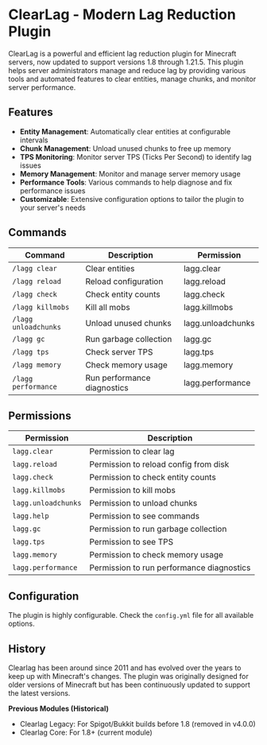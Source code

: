 
# ClearLag - Modern Lag Reduction Plugin

ClearLag is a powerful and efficient lag reduction plugin for Minecraft servers, now updated to support versions 1.8 through 1.21.5. This plugin helps server administrators manage and reduce lag by providing various tools and automated features to clear entities, manage chunks, and monitor server performance.

## Features

- **Entity Management**: Automatically clear entities at configurable intervals
- **Chunk Management**: Unload unused chunks to free up memory
- **TPS Monitoring**: Monitor server TPS (Ticks Per Second) to identify lag issues
- **Memory Management**: Monitor and manage server memory usage
- **Performance Tools**: Various commands to help diagnose and fix performance issues
- **Customizable**: Extensive configuration options to tailor the plugin to your server's needs

## Commands

| Command | Description | Permission |
|---------|-------------|------------|
| `/lagg clear` | Clear entities | lagg.clear |
| `/lagg reload` | Reload configuration | lagg.reload |
| `/lagg check` | Check entity counts | lagg.check |
| `/lagg killmobs` | Kill all mobs | lagg.killmobs |
| `/lagg unloadchunks` | Unload unused chunks | lagg.unloadchunks |
| `/lagg gc` | Run garbage collection | lagg.gc |
| `/lagg tps` | Check server TPS | lagg.tps |
| `/lagg memory` | Check memory usage | lagg.memory |
| `/lagg performance` | Run performance diagnostics | lagg.performance |

## Permissions

| Permission | Description |
|------------|-------------|
| `lagg.clear` | Permission to clear lag |
| `lagg.reload` | Permission to reload config from disk |
| `lagg.check` | Permission to check entity counts |
| `lagg.killmobs` | Permission to kill mobs |
| `lagg.unloadchunks` | Permission to unload chunks |
| `lagg.help` | Permission to see commands |
| `lagg.gc` | Permission to run garbage collection |
| `lagg.tps` | Permission to see TPS |
| `lagg.memory` | Permission to check memory usage |
| `lagg.performance` | Permission to run performance diagnostics |

## Configuration

The plugin is highly configurable. Check the `config.yml` file for all available options.

## History

Clearlag has been around since 2011 and has evolved over the years to keep up with Minecraft's changes. The plugin was originally designed for older versions of Minecraft but has been continuously updated to support the latest versions.

**Previous Modules (Historical)**
- Clearlag Legacy: For Spigot/Bukkit builds before 1.8 (removed in v4.0.0)
- Clearlag Core: For 1.8+ (current module)
